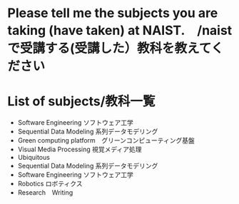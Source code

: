 # Please tell me the subjects you are taking (have taken) at NAIST.　/naistで受講する(受講した）教科を教えてください


# List of subjects/教科一覧
- Software Engineering ソフトウェア工学
- Sequential Data Modeling 系列データモデリング
- Green computing platform　グリーンコンピューティング基盤
- Visual Media Processing 視覚メディア処理
- Ubiquitous
- Sequential Data Modeling 系列データモデリング
- Software Engineering ソフトウェア工学
- Robotics ロボティクス
- Research　Writing

